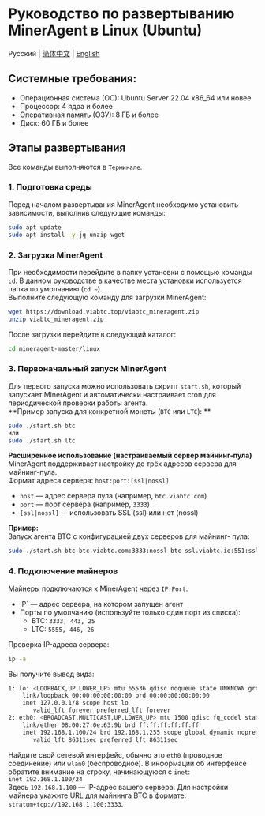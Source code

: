 # Руководство по развертыванию MinerAgent в Linux (Ubuntu)

Русский | [简体中文](./README.md) | [English](./README.en.md)

## Системные требования:
- Операционная система (ОС): Ubuntu Server 22.04 x86_64 или новее
- Процессор: 4 ядра и более
- Оперативная память (ОЗУ): 8 ГБ и более
- Диск: 60 ГБ и более
## Этапы развертывания
Все команды выполняются в `Терминале`.
### 1. Подготовка среды
Перед началом развертывания MinerAgent необходимо установить зависимости, выполнив следующие команды:
```bash
sudo apt update
sudo apt install -y jq unzip wget
```

### 2. Загрузка MinerAgent
При необходимости перейдите в папку установки с помощью команды `cd`. В данном руководстве в качестве места установки используется папка по умолчанию (`cd ~`).   
Выполните следующую команду для загрузки MinerAgent: 
```bash
wget https://download.viabtc.top/viabtc_mineragent.zip
unzip viabtc_mineragent.zip
```
После загрузки перейдите в следующий каталог: 
```bash
cd mineragent-master/linux
```
### 3. Первоначальный запуск MinerAgent
Для первого запуска можно использовать скрипт `start.sh`, который запускает MinerAgent и автоматически настраивает cron для периодической проверки работы агента.  
**Пример запуска для конкретной монеты (`BTC` или `LTC`): **  
```bash
sudo ./start.sh btc
или
sudo ./start.sh ltc
```
**Расширенное использование (настраиваемый сервер майнинг-пула)**  
MinerAgent поддерживает настройку до трёх адресов сервера для майнинг-пула.  
Формат адреса сервера: `host:port:[ssl|nossl]`
- `host` — адрес сервера пула (например, `btc.viabtc.com`)
- `port` — порт сервера (например, `3333`)
- `[ssl|nossl]` — использовать SSL (ssl) или нет (nossl)
  
**Пример:**  
Запуск агента BTC с конфигурацией двух серверов для майнинг- пула:
```bash
sudo ./start.sh btc btc.viabtc.com:3333:nossl btc-ssl.viabtc.io:551:ssl
```
### 4. Подключение майнеров
Майнеры подключаются к MinerAgent через `IP:Port`.  
- IP` — адрес сервера, на котором запущен агент
- Порты по умолчанию (используйте только один порт из списка):
  - BTC: `3333, 443, 25`
  - LTC: `5555, 446, 26`

Проверка IP-адреса сервера:
```bash
ip -a
```
Вы получите вывод вида:
```bash
1: lo: <LOOPBACK,UP,LOWER_UP> mtu 65536 qdisc noqueue state UNKNOWN group default qlen 1000
    link/loopback 00:00:00:00:00:00 brd 00:00:00:00:00:00
    inet 127.0.0.1/8 scope host lo
       valid_lft forever preferred_lft forever
2: eth0: <BROADCAST,MULTICAST,UP,LOWER_UP> mtu 1500 qdisc fq_codel state UP group default qlen 1000
    link/ether 08:00:27:0e:63:9b brd ff:ff:ff:ff:ff:ff
    inet 192.168.1.100/24 brd 192.168.1.255 scope global dynamic noprefixroute eth0
       valid_lft 86311sec preferred_lft 86311sec
```
Найдите свой сетевой интерфейс, обычно это `eth0` (проводное соединение) или `wlan0` (беспроводное). В информации об интерфейсе обратите внимание на строку, начинающуюся с `inet`:  
`inet 192.168.1.100/24`  
Здесь `192.168.1.100` — IP-адрес вашего сервера.
Для настройки майнера укажите URL для майнинга BTC в формате: `stratum+tcp://192.168.1.100:3333`.

